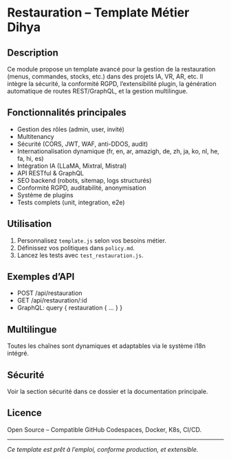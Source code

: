 # Restauration – Template Métier Dihya

## Description
Ce module propose un template avancé pour la gestion de la restauration (menus, commandes, stocks, etc.) dans des projets IA, VR, AR, etc. Il intègre la sécurité, la conformité RGPD, l’extensibilité plugin, la génération automatique de routes REST/GraphQL, et la gestion multilingue.

## Fonctionnalités principales
- Gestion des rôles (admin, user, invité)
- Multitenancy
- Sécurité (CORS, JWT, WAF, anti-DDOS, audit)
- Internationalisation dynamique (fr, en, ar, amazigh, de, zh, ja, ko, nl, he, fa, hi, es)
- Intégration IA (LLaMA, Mixtral, Mistral)
- API RESTful & GraphQL
- SEO backend (robots, sitemap, logs structurés)
- Conformité RGPD, auditabilité, anonymisation
- Système de plugins
- Tests complets (unit, integration, e2e)

## Utilisation
1. Personnalisez `template.js` selon vos besoins métier.
2. Définissez vos politiques dans `policy.md`.
3. Lancez les tests avec `test_restauration.js`.

## Exemples d’API
- POST /api/restauration
- GET /api/restauration/:id
- GraphQL: query { restauration { ... } }

## Multilingue
Toutes les chaînes sont dynamiques et adaptables via le système i18n intégré.

## Sécurité
Voir la section sécurité dans ce dossier et la documentation principale.

## Licence
Open Source – Compatible GitHub Codespaces, Docker, K8s, CI/CD.

---
*Ce template est prêt à l’emploi, conforme production, et extensible.*
